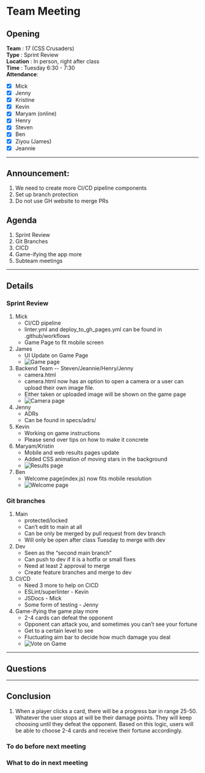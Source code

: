 # Team Meeting

## Opening 
**Team** : 17 (CSS Crusaders) <br>
**Type** : Sprint Review  <br>
**Location** : In person, right after class <br>
**Time** : Tuesday 6:30 - 7:30 <br>
**Attendance**: 
- [x] Mick
- [x] Jenny
- [x] Kristine
- [x] Kevin
- [X] Maryam (online)
- [x] Henry
- [x] Steven
- [x] Ben
- [x] Ziyou (James)
- [x] Jeannie 

---
## Announcement:
1. We need to create more CI/CD pipeline components
2. Set up branch protection
3. Do not use GH website to merge PRs
   
## Agenda
1. Sprint Review
2. Git Branches
3. CICD
4. Game-ifying the app more
5. Subteam meetings


---

## Details

### Sprint Review
1. Mick
    - CI/CD pipeline
    - linter.yml and deploy_to_gh_pages.yml can be found in .github/workflows
    - Game Page to fit mobile screen
2. James 
    - UI Update on Game Page 
    - ![Game page](imgs/game_page_05_23.png)
3. Backend Team -- Steven/Jeannie/Henry/Jenny 
    - camera.html
    - camera.html now has an option to open a camera or a user can upload their own image file.
    - Either taken or uploaded image will be shown on the game page
    - ![Camera page](imgs/camera_page_05_23.png)
4. Jenny
    - ADRs 
    - Can be found in specs/adrs/
5. Kevin
    - Working on game instructions
    - Please send over tips on how to make it concrete
6. Maryam/Kristin 
    - Mobile and web results pages update
    - Added CSS animation of moving stars in the background
    - ![Results page](imgs/results_page_05_23.png)
7. Ben
    - Welcome page(index.js) now fits mobile resolution
    - ![Welcome page](imgs/index_page_05_23.png)


### Git branches
1. Main
    - protected/locked
    - Can’t edit to main at all
    - Can be only be merged by pull request from dev branch
    - Will only be open after class Tuesday to merge with dev
2. Dev
    - Seen as the “second main branch” 
    - Can push to dev if it is a hotfix or small fixes
    - Need at least 2 approval to merge 
    - Create feature branches and merge to dev
3. CI/CD
    - Need 3 more to help on CICD
    - ESLint/superlinter - Kevin
    - JSDocs - Mick
    - Some form of testing - Jenny
4. Game-ifying the game play more
    - 2-4 cards can defeat the opponent
    - Opponent can attack you, and sometimes you can’t see your fortune
    - Get to a certain level to see
    - Fluctuating aim bar to decide how much damage you deal
    - ![Vote on Game](imgs/vote_on_game.png)


---
## Questions

---
## Conclusion 
1. When a player clicks a card, there will be a progress bar in range 25-50. Whatever the user stops at will be their damage points. They will keep choosing until they defeat the opponent. Based on this logic, users will be able to choose 2-4 cards and receive their fortune accordingly. 

### To do before next meeting

### What to do in next meeting 
